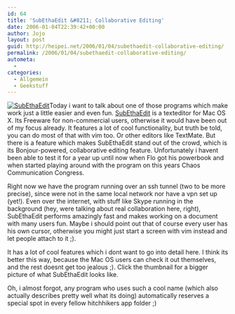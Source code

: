 ```yaml
---
id: 64
title: 'SubEthaEdit &#8211; Collaborative Editing'
date: 2006-01-04T22:39:42+00:00
author: Jojo
layout: post
guid: http://heipei.net/2006/01/04/subethaedit-collaborative-editing/
permalink: /2006/01/04/subethaedit-collaborative-editing/
autometa:
  - 
categories:
  - Allgemein
  - Geekstuff
---
```

[<img src="/weblog/subethaedit-thumb.png" alt="SubEthaEdit" class="alignleft" />](/weblog/subethaedit.png)Today i want to talk about one of those programs which make work just a little easier and even fun. [SubEthaEdit](http://www.codingmonkeys.de/subethaedit/) is a texteditor for Mac OS X. Its Freeware for non-commercial users, otherwise it would have been out of my focus already. It features a lot of cool functionality, but truth be told, you can do most of that with vim too. Or other editors like TextMate. But there is a feature which makes SubEthaEdit stand out of the crowd, which is its Bonjour-powered, collaborative editing feature. Unfortunately i havent been able to test it for a year up until now when Flo got his powerbook and when started playing around with the program on this years Chaos Communication Congress.
  
Right now we have the program running over an ssh tunnel (two to be more precise), since were not in the same local network nor have a vpn set up (yet!). Even over the internet, with stuff like Skype running in the background (hey, were talking about real collaboration here, right), SubEthaEdit performs amazingly fast and makes working on a document with many users fun. Maybe i should point out that of course every user has his own cursor, otherwise you might just start a screen with vim instead and let people attach to it ;).
  
It has a lot of cool features which i dont want to go into detail here. I think its better this way, because the Mac OS users can check it out themselves, and the rest doesnt get too jealous ;). Click the thumbnail for a bigger picture of what SubEthaEdit looks like.
  
Oh, i almost forgot, any program who uses such a cool name (which also actually describes pretty well what its doing) automatically reserves a special spot in every fellow hitchhikers app folder ;)